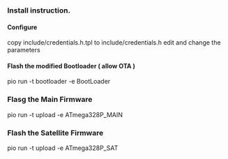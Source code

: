 ### Install instruction.

#### Configure

copy include/credentials.h.tpl to include/credentials.h
edit and change the parameters

#### Flash the modified Bootloader ( allow OTA )

pio run -t bootloader -e BootLoader

### Flasg the Main Firmware

pio run -t upload -e ATmega328P_MAIN

### Flash the Satellite Firmware

pio run -t upload -e ATmega328P_SAT

